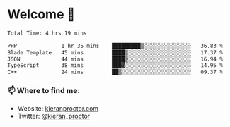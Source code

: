 # Welcome 🦘

<!--START_SECTION:waka-->

```txt
Total Time: 4 hrs 19 mins

PHP              1 hr 35 mins    █████████▒░░░░░░░░░░░░░░░   36.83 %
Blade Template   45 mins         ████▒░░░░░░░░░░░░░░░░░░░░   17.37 %
JSON             44 mins         ████▒░░░░░░░░░░░░░░░░░░░░   16.94 %
TypeScript       38 mins         ███▓░░░░░░░░░░░░░░░░░░░░░   14.95 %
C++              24 mins         ██▒░░░░░░░░░░░░░░░░░░░░░░   09.37 %
```

<!--END_SECTION:waka-->

### 📫 Where to find me:

-   Website: [kieranproctor.com](https://kieranproctor.com/)
-   Twitter: [@kieran_proctor](https://twitter.com/kieran_proctor)
